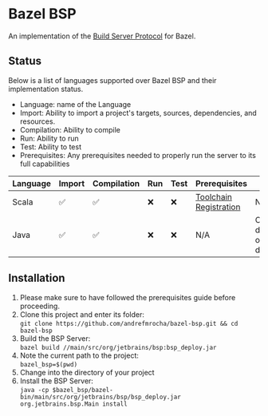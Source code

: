 # Bazel BSP
An implementation of the [Build Server Protocol](https://github.com/build-server-protocol/build-server-protocol) for Bazel.

## Status
Below is a list of languages supported over Bazel BSP and their implementation status.
- Language: name of the Language
- Import: Ability to import a project's targets, sources, dependencies, and resources.
- Compilation: Ability to compile
- Run: Ability to run
- Test: Ability to test
- Prerequisites: Any prerequisites needed to properly run the server to its full capabilities 

| Language | Import | Compilation | Run | Test | Prerequisites | Notes |
| - | - | - | - | - | - | - |
| Scala | ✅ | ✅ | ❌ | ❌ | [Toolchain Registration](docs/scala.md) | N/A |
| Java | ✅ | ✅ | ❌ | ❌ | N/A | Compilation does not offer diagnostics |

## Installation
1. Please make sure to have followed the prerequisites guide before proceeding.
2. Clone this project and enter its folder:     
``git clone https://github.com/andrefmrocha/bazel-bsp.git && cd bazel-bsp``
3. Build the BSP Server:        
``bazel build //main/src/org/jetbrains/bsp:bsp_deploy.jar``
4. Note the current path to the project:        
``bazel_bsp=$(pwd)``
5. Change into the directory of your project
6. Install the BSP Server:      
``
java -cp $bazel_bsp/bazel-bin/main/src/org/jetbrains/bsp/bsp_deploy.jar org.jetbrains.bsp.Main install
``
